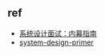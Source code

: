 

## ref
+ [系统设计面试：内幕指南](https://learning-guide.gitbook.io/system-design-interview)
+ [system-design-primer](https://github.com/donnemartin/system-design-primer/blob/master/README-zh-Hans.md#%E5%AD%A6%E4%B9%A0%E6%8C%87%E5%BC%95)